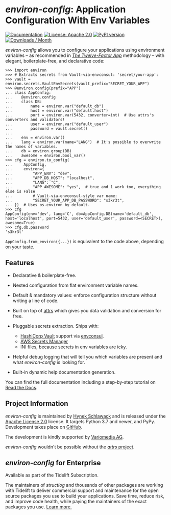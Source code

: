 # *environ-config*: Application Configuration With Env Variables

[![Documentation](https://img.shields.io/badge/Docs-Read%20The%20Docs-black)](https://environ-config.readthedocs.io/)
[![License: Apache 2.0](https://img.shields.io/badge/license-Apache--2.0-C06524)](https://github.com/hynek/environ-config/blob/main/LICENSE)
[![PyPI version](https://img.shields.io/pypi/v/environ-config)](https://pypi.org/project/environ-config/)
[![Downloads / Month](https://static.pepy.tech/personalized-badge/environ-config?period=month&units=international_system&left_color=grey&right_color=blue&left_text=Downloads%20/%20Month)](https://pepy.tech/project/environ-config)

<!-- teaser-begin -->

*environ-config* allows you to configure your applications using environment variables – as recommended in [*The Twelve-Factor App*](https://12factor.net/config) methodology – with elegant, boilerplate-free, and declarative code:

```pycon
>>> import environ
>>> # Extracts secrets from Vault-via-envconsul: 'secret/your-app':
>>> vault = environ.secrets.VaultEnvSecrets(vault_prefix="SECRET_YOUR_APP")
>>> @environ.config(prefix="APP")
... class AppConfig:
...    @environ.config
...    class DB:
...        name = environ.var("default_db")
...        host = environ.var("default.host")
...        port = environ.var(5432, converter=int)  # Use attrs's converters and validators!
...        user = environ.var("default_user")
...        password = vault.secret()
...
...    env = environ.var()
...    lang = environ.var(name="LANG")  # It's possible to overwrite the names of variables.
...    db = environ.group(DB)
...    awesome = environ.bool_var()
>>> cfg = environ.to_config(
...     AppConfig,
...     environ={
...         "APP_ENV": "dev",
...         "APP_DB_HOST": "localhost",
...         "LANG": "C",
...         "APP_AWESOME": "yes",  # true and 1 work too, everything else is False
...         # Vault-via-envconsul-style var name:
...         "SECRET_YOUR_APP_DB_PASSWORD": "s3kr3t",
... })  # Uses os.environ by default.
>>> cfg
AppConfig(env='dev', lang='C', db=AppConfig.DB(name='default_db', host='localhost', port=5432, user='default_user', password=<SECRET>), awesome=True)
>>> cfg.db.password
's3kr3t'

```

`AppConfig.from_environ({...})` is equivalent to the code above, depending on your taste.


## Features

- Declarative & boilerplate-free.

- Nested configuration from flat environment variable names.

- Default & mandatory values: enforce configuration structure without writing a line of code.

- Built on top of [attrs](https://www.attrs.org/) which gives you data validation and conversion for free.

- Pluggable secrets extraction.
  Ships with:

  - [HashiCorp Vault](https://www.vaultproject.io) support via [envconsul](https://github.com/hashicorp/envconsul).
  - [AWS Secrets Manager](https://aws.amazon.com/secrets-manager/)
  - INI files, because secrets in env variables are icky.

- Helpful debug logging that will tell you which variables are present and what *environ-config* is looking for.

- Built-in dynamic help documentation generation.

<!-- teaser-end -->

You can find the full documentation including a step-by-step tutorial on [Read the Docs](https://environ-config.readthedocs.io/).


## Project Information

*environ-config* is maintained by [Hynek Schlawack](https://hynek.me/) and is released under the [Apache License 2.0](https://github.com/hynek/environ-config/blob/main/LICENSE) license.
It targets Python 3.7 and newer, and PyPy.
Development takes place on [GitHub](https://github.com/hynek/environ-config).

The development is kindly supported by [Variomedia AG](https://www.variomedia.de/).

*environ-config* wouldn't be possible without the [*attrs* project](https://www.attrs.org).


## *environ-config* for Enterprise

Available as part of the Tidelift Subscription.

The maintainers of *structlog* and thousands of other packages are working with Tidelift to deliver commercial support and maintenance for the open source packages you use to build your applications. Save time, reduce risk, and improve code health, while paying the maintainers of the exact packages you use. [Learn more.](https://tidelift.com/subscription/pkg/pypi-environ-config?utm_source=pypi-environ-config&utm_medium=pypi)
